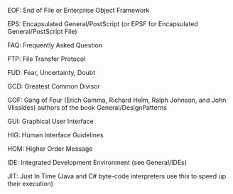 

EOF: End of File or Enterprise Object Framework

EPS:  Encapsulated General/PostScript (or EPSF for Encapsulated General/PostScript File)

FAQ:  Frequently Asked Question

FTP:  File Transfer Protocol

FUD:  Fear, Uncertainty, Doubt

GCD:  Greatest Common Divisor

GOF:  Gang of Four (Erich Gamma, Richard Helm, Ralph Johnson, and John Vlissides) authors of the book General/DesignPatterns

GUI:  Graphical User Interface

HIG:  Human Interface Guidelines

HOM:  Higher Order Message

IDE:  Integrated Development Environment (see General/IDEs)

JIT:  Just In Time (Java and C# byte-code interpreters use this to speed up their execution)